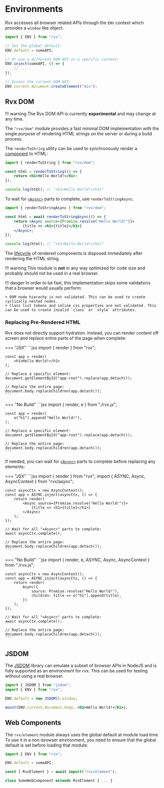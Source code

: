 # Environments
Rvx accesses all browser related APIs through the `ENV` context which provides a `window` like object.
```jsx
import { ENV } from "rvx";

// Set the global default:
ENV.default = someAPI;

// Or use a different DOM API in a specific context:
ENV.inject(someAPI, () => {
	// ...
});

// Access the current DOM API:
ENV.current.document.createElement("div");
```

## Rvx DOM

!!! warning
	The Rvx DOM API is currently **experimental** and may change at any time.

The `"rvx/dom"` module provides a fast minimal DOM implementation with the single purpose of rendering HTML strings on the server or during a build process.

The `renderToString` utility can be used to synchronously render a [component](../components.md) to HTML:
```jsx
import { renderToString } from "rvx/dom";

const html = renderToString(() => {
	return <h1>Hello World!</h1>;
});

console.log(html); // "<h1>Hello World!</h1>"
```

To wait for [`<Async>`](../async-utilities/async.md) parts to complete, use `renderToStringAsync`:
```jsx
import { renderToStringAsync } from "rvx/dom";

const html = await renderToStringAsync(() => {
	return <Async source={Promise.resolve("Hello World!")}>
		{title => <h1>{title}</h1>}
	</Async>;
});

console.log(html); // "<h1>Hello World!</h1>"
```

The [lifecycle](../lifecycle.md) of rendered components is disposed immediately after rendering the HTML string.

!!! warning
	This module is **not** in any way optimized for code size and probably should not be used in a real browser.

!!! danger
	In order to be fast, this implementation skips some validations that a browser would usually perform:

	+ DOM node hierachy is not validated. This can be used to create cyclically nested nodes.
	+ Class list tokens and inline css properties are not validated. This can be used to create invalid `class` or `style` attributes.

### Replacing Pre-Rendered HTML
Rvx does not directly support hydration. Instead, you can render content off screen and replace entire parts of the page when complete:

=== "JSX"
	```jsx
	import { render } from "rvx";

	const app = render(
		<h1>Hello World!</h1>
	);

	// Replace a specific element:
	document.getElementById("app-root").replace(app.detach());

	// Replace the entire page:
	document.body.replaceChildren(app.detach());
	```

=== "No Build"
	```jsx
	import { render, e } from "./rvx.js";

	const app = render(
		e("h1").append("Hello World!"),
	);

	// Replace a specific element:
	document.getElementById("app-root").replace(app.detach());

	// Replace the entire page:
	document.body.replaceChildren(app.detach());
	```

If needed, you can wait for [`<Async>`](../async-utilities/async.md) parts to complete before replacing any elements:

=== "JSX"
	```jsx
	import { render } from "rvx";
	import { ASYNC, Async, AsyncContext } from "rvx/async";

	const asyncCtx = new AsyncContext();
	const app = ASYNC.inject(asyncCtx, () => {
		return render(
			<Async source={Promise.resolve("Hello World!")}>
				{title => <h1>{title}</h1>}
			</Async>
		);
	});

	// Wait for all "<Async>" parts to complete:
	await asyncCtx.complete();

	// Replace the entire page:
	document.body.replaceChildren(app.detach());
	```

=== "No Build"
	```jsx
	import { render, e, ASYNC, Async, AsyncContext } from "./rvx.js";

	const asyncCtx = new AsyncContext();
	const app = ASYNC.inject(asyncCtx, () => {
		return render(
			Async({
				source: Promise.resolve("Hello World!"),
				children: title => e("h1").append(title),
			})
		);
	});

	// Wait for all "<Async>" parts to complete:
	await asyncCtx.complete();

	// Replace the entire page:
	document.body.replaceChildren(app.detach());
	```

## JSDOM
The [JSDOM](https://www.npmjs.com/package/jsdom) library can emulate a subset of browser APIs in NodeJS and is fully supported as an environment for rvx. This can be used for testing without using a real browser.
```jsx
import { JSDOM } from "jsdom";
import { ENV } from "rvx";

ENV.default = new JSDOM().window;

mount(ENV.current.document.body, <h1>Hello World!</h1>);
```

## Web Components
The `rvx/element` module always uses the global default at module load time. To use it in a non-browser environment, you need to ensure that the global default is set before loading that module:
```jsx
import { ENV } from "rvx";

ENV.default = someAPI;

const { RvxElement } = await import("rvx/element");

class SomeWebComponent extends RvxElement { ... }
```
